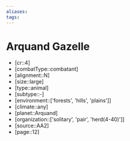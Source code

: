 ```yaml
---
aliases: 
tags: 
---
```


# Arquand Gazelle

- [cr::4]
- [combatType::combatant]
- [alignment::N]
- [size::large]
- [type::animal]
- [subtype::-]
- [environment::['forests', 'hills', 'plains']]
- [climate::any]
- [planet::Arquand]
- [organization::['solitary', 'pair', 'herd(4-40)']]
- [source::AA2]
- [page::12]

